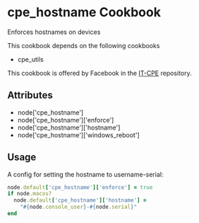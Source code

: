 cpe_hostname Cookbook
========================
Enforces hostnames on devices

This cookbook depends on the following cookbooks

* cpe_utils

This cookbook is offered by Facebook in the [IT-CPE](https://github.com/facebook/IT-CPE) repository.

Attributes
----------
* node['cpe_hostname']
* node['cpe_hostname']['enforce']
* node['cpe_hostname']['hostname']
* node['cpe_hostname']['windows_reboot']

Usage
-----
A config for setting the hostname to username-serial:

```ruby
node.default['cpe_hostname']['enforce'] = true
if node.macos?
  node.default['cpe_hostname']['hostname'] =
    "#{node.console_user}-#{node.serial}"
end
```
